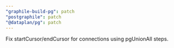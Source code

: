 ```yaml
---
"graphile-build-pg": patch
"postgraphile": patch
"@dataplan/pg": patch
---
```


Fix startCursor/endCursor for connections using pgUnionAll steps.
